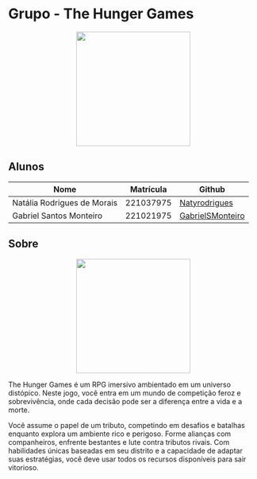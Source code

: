# Grupo - The Hunger Games

<div align="center">

<div align="center"><img src= "https://i.pinimg.com/564x/30/42/e1/3042e1a70de24ed377f765075459e22d.jpg" height="230" width="auto"/></div>

</div>

## Alunos

| Nome                             | Matrícula | Github                                         |
| -------------------------------- | --------- | ---------------------------------------------- |
| Natália Rodrigues de Morais      | 221037975 | [Natyrodrigues](https://github.com/Natyrodrigues) |
| Gabriel Santos Monteiro          | 221021975 | [GabrielSMonteiro](https://github.com/GabrielSMonteiro) |


## Sobre

<div align="center"><img src= "https://giffiles.alphacoders.com/923/9238.gif" height="230" width="auto"/></div>

The Hunger Games é um RPG imersivo ambientado em um universo distópico. Neste jogo, você entra em um mundo de competição feroz e sobrevivência, onde cada decisão pode ser a diferença entre a vida e a morte.

Você assume o papel de um tributo, competindo em desafios e batalhas enquanto explora um ambiente rico e perigoso. Forme alianças com companheiros, enfrente bestantes e lute contra tributos rivais. Com habilidades únicas baseadas em seu distrito e a capacidade de adaptar suas estratégias, você deve usar todos os recursos disponíveis para sair vitorioso.


